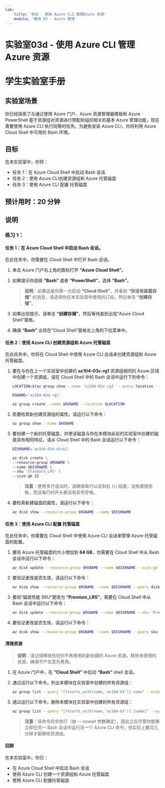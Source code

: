 ```yaml
---
lab:
    title: '03d - 使用 Azure CLI 管理Azure 资源'
    module: '模块 03 - Azure 管理'
---
```


# 实验室03d - 使用 Azure CLI 管理 Azure 资源
# 学生实验室手册

## 实验室场景

你已经探索了与通过使用 Azure 门户、Azure 资源管理器模板和 Azure PowerShell 基于资源组对资源进行预配和组织相关的基本 Azure 管理功能，现在需要使用 Azure CLI 执行同等的任务。为避免安装 Azure CLI，你将利用 Azure Cloud Shell 中可用的 Bash 环境。

## 目标

在本实验室中，你将：

+ 任务 1：在 Azure Cloud Shell 中启动 Bash 会话
+ 任务 2：使用 Azure CLI创建资源组和 Azure 托管磁盘
+ 任务 3：使用 Azure CLI 配置 托管磁盘

## 预计用时：20 分钟

## 说明

### 练习 1：

#### 任务 1：在 Azure Cloud Shell 中启动 Bash 会话。

在此任务中，你需要在 Cloud Shell 中打开 Bash 会话。 

1. 单击 Azure 门户右上角的图标打开 **“Azure Cloud Shell”**。

1. 如果提示你选择 **“Bash”** 或者 **“PowerShell”**，选择 **“Bash”**。 

    >**说明**：如果这是你第一次启动 **“Cloud Shell”**，并看到 **“你没有装载存储”** 的消息，请选择你在本实验室中使用的订阅，然后单击 **“创建存储”**。 

1. 如果出现提示，请单击 **“创建存储”**，然后等待直到出现“Azure Cloud Shell”窗格。 

1. 确保 **“Bash”** 出现在“Cloud Shell”窗格左上角的下拉菜单中。

#### 任务 2：使用 Azure CLI 创建资源组和 Azure 托管磁盘

在此任务中，你将在 Cloud Shell 中使用 Azure CLI 会话来创建资源组和 Azure 托管磁盘。

1. 要在与你在上一个实验室中创建的 **az104-03c-rg1** 资源组相同的 Azure 区域中创建一个资源组，请在 Cloud Shell 中的 Bash 会话中运行下列命令：

   ```sh
   LOCATION=$(az group show --name 'az104-03c-rg1' --query location --out tsv)

   RGNAME='az104-03d-rg1'

   az group create --name $RGNAME --location $LOCATION
   ```
1. 若要检索新创建资源组的属性，请运行以下命令：

   ```sh
   az group show --name $RGNAME
   ```
1. 要创建一个新的托管磁盘，并使该磁盘与你在本模块此前的实验室中创建的磁盘具有相同特征，请从 Cloud Shell 中的 Bash 会话运行以下命令：

   ```sh
   DISKNAME='az104-03d-disk1'

   az disk create \
   --resource-group $RGNAME \
   --name $DISKNAME \
   --sku 'Standard_LRS' \
   --size-gb 32
   ```
    >**注意**：使用多行语法时，请确保每行以反斜杠 (`\`) 结尾，没有尾随空格，而且每行的开头都没有前导空格。

1. 要检索新建磁盘的属性，请运行以下命令：

   ```sh
   az disk show --resource-group $RGNAME --name $DISKNAME
   ```

#### 任务 3：使用 Azure CLI 配置 托管磁盘

在此任务中，你需要在 Cloud Shell 中使用 Azure CLI 会话来管理 Azure 托管磁盘的配置。 

1. 要将 Azure 托管磁盘的大小增加到 **64 GB**，你需要在 Cloud Shell 中从 Bash 会话中运行以下命令：

   ```sh
   az disk update --resource-group $RGNAME --name $DISKNAME --size-gb 64
   ```

1. 要验证更改是否生效，请运行以下命令：

   ```sh
   az disk show --resource-group $RGNAME --name $DISKNAME --query diskSizeGb
   ```

1. 要将“磁盘性能 SKU”更改为 **“Premium_LRS”**，需要在 Cloud Shell 中从 Bash 会话中运行以下命令：

   ```sh
   az disk update --resource-group $RGNAME --name $DISKNAME --sku 'Premium_LRS'
   ```

1. 要验证更改是否生效，请运行以下命令：

   ```sh
   az disk show --resource-group $RGNAME --name $DISKNAME --query sku
   ```

#### 清理资源

   >**说明**：请记得移除任何你不再使用的新创建的 Azure 资源。移除未使用的资源，确保不产生意外费用。

1. 在 Azure 门户中，在 **“Cloud Shell”** 中启动 **“Bash”** shell 会话。

1. 通过运行以下命令，列出本模块在实验室中创建的所有资源组：

   ```sh
   az group list --query "[?starts_with(name,'az104-03')].name" --output tsv
   ```

1. 通过运行以下命令，删除本模块在实验室中创建的所有资源组：

   ```sh
   az group list --query "[?starts_with(name,'az104-03')].[name]" --output tsv | xargs -L1 bash -c 'az group delete --name $0 --no-wait --yes'
   ```

    >**注意**：该命令异步执行（由 -- nowait 参数确定），因此之后尽管你能够立即在同一 Bash 会话中运行另一个 Azure CLI 命令，但实际上要花几分钟才能移除资源组。

#### 回顾

在本实验室中，你已：

- 在 Azure Cloud Shell 中启动 Bash 会话
- 使用 Azure CLI 创建一个资源组和 Azure 托管磁盘
- 使用 Azure CLI 配置托管磁盘
